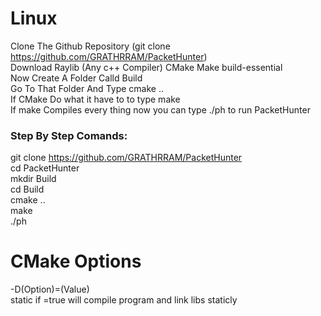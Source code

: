 # Linux
Clone The Github Repository (git clone https://github.com/GRATHRRAM/PacketHunter) </br>
Download Raylib (Any c++ Compiler) CMake Make build-essential </br>
Now Create A Folder Calld Build</br>
Go To That Folder And Type cmake ..</br>
If CMake Do what it have to to type make</br>
If make Compiles every thing now you can type ./ph to run PacketHunter</br>

### Step By Step Comands:
git clone https://github.com/GRATHRRAM/PacketHunter</br>
cd PacketHunter</br>
mkdir Build</br>
cd Build</br>
cmake ..</br>
make </br>
./ph</br>

# CMake Options
-D(Option)=(Value)</br>
static if =true will compile program and link libs staticly</br>
